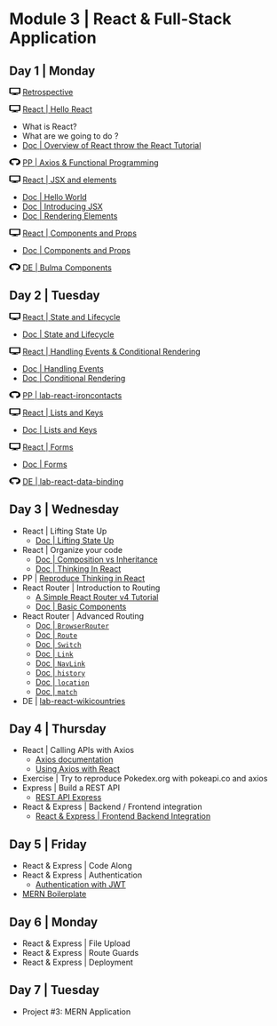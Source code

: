# Module 3 | React & Full-Stack Application

<!-- <img src="./svg/github.svg" width="20" height="13" style="padding-bottom:4px;vertical-align:middle" />  -->

## Day 1 | Monday

<img src="./svg/desktop.svg" width="20" height="13" /> [Retrospective](http://learn.ironhack.com/#/learning_unit/2481)


<img src="./svg/desktop.svg" width="20" height="13" /> [React | Hello React](./lessons/1-2-react-hello-react.md)
  - What is React?
  - What are we going to do ?
  - [Doc | Overview of React throw the React Tutorial](https://reactjs.org/tutorial/tutorial.html)


<img src="./svg/github.svg" width="20" height="13" /> [PP | Axios & Functional Programming](https://github.com/mc100s/training-labs-react/tree/master/src/lab-axios-functional-programming)


<img src="./svg/desktop.svg" width="20" height="13" /> [React | JSX and elements](./lessons/1-3-react-jsx-and-rendering-elements.md)
  - [Doc | Hello World](https://reactjs.org/docs/hello-world.html) <!-- 2% -->
  - [Doc | Introducing JSX](https://reactjs.org/docs/introducing-jsx.html) <!-- 7% -->
  - [Doc | Rendering Elements](https://reactjs.org/docs/rendering-elements.html) <!-- 5% -->


<img src="./svg/desktop.svg" width="20" height="13" /> [React | Components and Props](./lessons/1-4-react-components-and-props.md)
  - [Doc | Components and Props](https://reactjs.org/docs/components-and-props.html) <!-- 9% -->


<img src="./svg/github.svg" width="20" height="13" /> [DE | Bulma Components](https://github.com/mc100s/training-labs-react/tree/master/src/lab-react-bulma-components)



<!-- 
Retrospective
TypeScript
PP | Typescript - Basic Exercises
Angular | Hello Angular 2
Angular | Components
DE | Angular | Introduction
-->

## Day 2 | Tuesday



<img src="./svg/desktop.svg" width="20" height="13" /> [React | State and Lifecycle](./lessons/2-1-react-state-and-lifecycle.md)
  - [Doc | State and Lifecycle](https://reactjs.org/docs/state-and-lifecycle.html) <!-- 15% -->


<img src="./svg/desktop.svg" width="20" height="13" /> [React | Handling Events & Conditional Rendering](./lessons/2-2-react-handling-events-and-conditional-rendering.md)
  - [Doc | Handling Events](https://reactjs.org/docs/handling-events.html) <!-- 6% -->
  - [Doc | Conditional Rendering](https://reactjs.org/docs/conditional-rendering.html) <!-- 8% -->


<img src="./svg/github.svg" width="20" height="13" /> [PP | lab-react-ironcontacts](https://github.com/mc100s/training-labs-react/tree/master/src/lab-react-ironcontacts)


<img src="./svg/desktop.svg" width="20" height="13" /> [React | Lists and Keys](./lessons/2-3-react-list-and-keys.md)
  - [Doc | Lists and Keys](https://reactjs.org/docs/lists-and-keys.html) <!-- 10% -->


<img src="./svg/desktop.svg" width="20" height="13" /> [React | Forms](./lessons/2-4-react-forms.md)
  - [Doc | Forms](https://reactjs.org/docs/forms.html) <!-- 10% -->


<img src="./svg/github.svg" width="20" height="13" /> [DE | lab-react-data-binding](https://github.com/mc100s/training-labs-react/tree/master/src/lab-react-data-binding)

<!-- 
Angular | Modules and NgModule
Angular | Databinding
PP | IronContacts
Angular | Pipes
Angular | Directives
DE | IronNutrition
-->

## Day 3 | Wednesday
- React | Lifting State Up
  - [Doc | Lifting State Up](https://reactjs.org/docs/lifting-state-up.html) <!-- 13% -->
- React | Organize your code
  - [Doc | Composition vs Inheritance](https://reactjs.org/docs/composition-vs-inheritance.html) <!-- 6% -->
  - [Doc | Thinking In React](https://reactjs.org/docs/thinking-in-react.html) <!-- 10% -->
- PP | [Reproduce Thinking in React](https://reactjs.org/docs/thinking-in-react.html)
- React Router | Introduction to Routing
  - [A Simple React Router v4 Tutorial](https://medium.com/@pshrmn/a-simple-react-router-v4-tutorial-7f23ff27adf)
  - [Doc | Basic Components](https://reacttraining.com/react-router/web/guides/basic-components)
- React Router | Advanced Routing
  - [Doc | `BrowserRouter`](https://reacttraining.com/react-router/web/api/BrowserRouter)
  - [Doc | `Route`](https://reacttraining.com/react-router/web/api/Route)
  - [Doc | `Switch`](https://reacttraining.com/react-router/web/api/Switch)
  - [Doc | `Link`](https://reacttraining.com/react-router/web/api/Link)
  - [Doc | `NavLink`](https://reacttraining.com/react-router/web/api/NavLink)
  - [Doc | `history`](https://reacttraining.com/react-router/web/api/history)
  - [Doc | `location`](https://reacttraining.com/react-router/web/api/location)
  - [Doc | `match`](https://reacttraining.com/react-router/web/api/match)
- DE | [lab-react-wikicountries](https://github.com/mc100s/training-labs-react/tree/master/src/lab-react-wikicountries)

<!-- 
Angular | Forms
Angular | Component To Component Communication
PP | Access Control 
Angular | Routing
Angular | Services
DE | Cinema Billboard
-->

## Day 4 | Thursday

- React | Calling APIs with Axios
  - [Axios documentation](https://github.com/axios/axios)
  - [Using Axios with React](https://alligator.io/react/axios-react/)
- Exercise | Try to reproduce Pokedex.org with pokeapi.co and axios
- Express | Build a REST API
  - [REST API Express](http://learn.ironhack.com/#/learning_unit/2507)
- React & Express | Backend / Frontend integration
  - [React & Express | Frontend Backend Integration](https://github.com/mc100s/training-labs-react/tree/master/lessons/react/express-integrations.md)

<!-- 
Angular | Advanced Routing
Angular | HTTP
PP | Simple Journal
Angular | REST API Express
Angular | Backend / Frontend integration
DE | MyRecipeBook
 -->

## Day 5 | Friday

- React & Express | Code Along
- React & Express | Authentication
  - [Authentication with JWT](https://github.com/ta-web-paris/auth-jwt-lab)
- [MERN Boilerplate](https://github.com/mc100s/mern-boilerplate)

<!-- 
Authentication
File Upload
PP | Secrets
Route Guards
Deployment
DE | IronForum
 -->

## Day 6 | Monday

- React & Express | File Upload
- React & Express | Route Guards
- React & Express | Deployment

<!-- 
Irontrello | Project Introduction
Irontrello | Backend Architecture
Irontrello | Angular Architecture
Irontrello | Dragula, Splash Screen, and Integration
Project #3: MEAN Application
-->

## Day 7 | Tuesday

- Project #3: MERN Application
